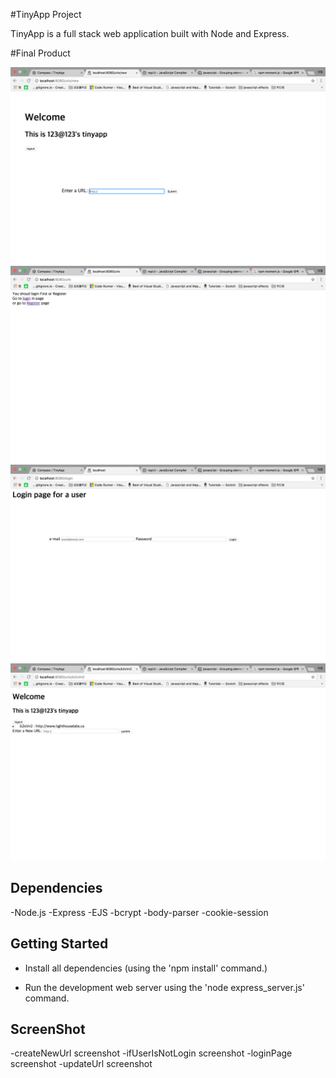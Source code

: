#TinyApp Project

TinyApp is a full stack web application built with Node and Express.

#Final Product

!["screenshot description"](https://github.com/pachopa/tiny_app/blob/master/docs/createNewUrl.png)
!["screenshot description"](https://github.com/pachopa/tiny_app/blob/master/docs/ifUserIsNotLogin.png)
!["screenshot description"](https://github.com/pachopa/tiny_app/blob/master/docs/loginPage.png)
!["screenshot description"](https://github.com/pachopa/tiny_app/blob/master/docs/updateUrl.png)

## Dependencies

-Node.js
-Express
-EJS
-bcrypt
-body-parser
-cookie-session

## Getting Started

- Install all dependencies (using the 'npm install' command.)

- Run the development web server using the 'node express_server.js' command.

## ScreenShot
-createNewUrl screenshot
-ifUserIsNotLogin screenshot
-loginPage screenshot
-updateUrl screenshot